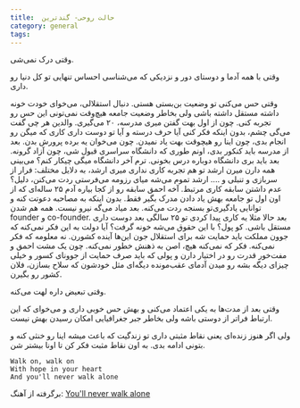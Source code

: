 ```yaml
---
title:  حالت روحی- گندترین
category: general
tags:
---
```


وقتی درک نمی‌شی.

وقتی با همه آدما و دوستای دور و نزدیکی که می‌شناسی احساس تنهایی تو کل دنیا رو داری.

وقتی حس می‌کنی تو وضعیت بن‌بستی هستی. دنبال استقلالی، می‌خوای خودت خونه داشته مستقل داشته باشی ولی بخاطر وضعیت جامعه هیچ‌وقت نمی‌تونی این حس رو تجربه کنی. چون از اول بهت گفتن میری مدرسه، ۲۰ می‌گیری. والدین هر چی گفت می‌گی چشم، بدون اینکه فکر کنی آیا حرف درسته و آیا تو دوست داری کاری که میگن رو انجام بدی، چون اینا رو هیچوقت بهت یاد نمیدن. چون می‌خوان یه برده پرورش بدن. بعد از مدرسه باید کنکور بدی، اونم طوری که دانشگاه سراسری قبول شی، چون آزاد گرونه. بعد باید بری دانشگاه دوباره درس بخونی. ترم آخر دانشگاه میگی چیکار کنم؟ می‌بینی همه دارن میرن ارشد تو هم تجربه کاری نداری میری ارشد، به دلایل مختلف: فرار از سربازی و تنبلی و .... ارشد تموم می‌شه میای رزومه می‌فرستی ردت می‌کنن، دلیل؟ عدم داشتن سابقه کاری مرتبط. آخه احمق سابقه رو از کجا بیاره آدم ۲۵ ساله‌ای که از اون اول تو جامعه بهش یاد دادن مدرک بگیر فقط. بدون اینکه به مصاحبه دعوتت کنه و توانایی یادگیری‌تو بسنجه ردت می‌کنه. بعد میاد می‌گه نیرو نیست. همه هم شدن founder و co-founder. بعد حالا مثلا یه کاری پیدا کردی تو ۲۵ سالگی بعد دوست داری مستقل باشی. کو پول؟ با این حقوق می‌شه خونه گرفت؟ آیا دولت به این فکر نمی‌کنه که جوون مملکت باید حمایت شه برای استقلال جون این‌ها آینده کشورن. نه معلومه که فکر نمی‌کنه. فکر که نمی‌کنه هیچ، اصن به ذهنش خطور نمی‌کنه. چون یک مشت احمق و مفت‌خور قدرت رو در اختیار دارن و پولی که باید صرف حمایت از جوونای کسور و خیلی چیزای دیگه بشه رو میدن آدمای عقب‌مونده دیگه‌ای مثل خودشون که سلاح بسازن، فلان کشور رو بگیرن.

وقتی تبعیض داره لهت می‌کنه.

وقتی بعد از مدت‌ها به یکی اعتماد می‌کنی و بهش حس خوبی داری و می‌خوای که این ارتباط فراتر از دوستی باشه ولی بخاطر جبر جغرافیایی امکان رسیدن بهش نیست.

ولی اگر هنوز زنده‌ای یعنی نقاط مثبتی داری تو زندگیت که باعث میشه اینا رو خنثی کنه و بتونی ادامه بدی. به اون نقاط مثبت فکر کن تا اونا بیشتر شن. 

    Walk on, walk on
    With hope in your heart
    And you'll never walk alone

برگرفته از آهنگ: [You'll never walk alone](https://www.youtube.com/watch?v=OV5_LQArLa0)



